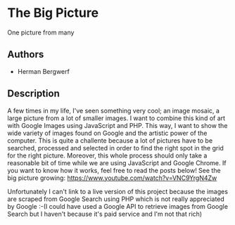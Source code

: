 # The Big Picture
One picture from many

## Authors
- Herman Bergwerf

## Description
A few times in my life, I've seen something very cool; an image mosaic, a large picture from a lot of smaller images. I want to combine this kind of art with Google Images using JavaScript and PHP. This way, I want to show the wide variety of images found on Google and the artistic power of the computer. This is quite a challente because a lot of pictures have to be searched, processed and selected in order to find the right spot in the grid for the right picture. Moreover, this whole process should only take a reasonable bit of time while we are using JavaScript and Google Chrome. If you want to know how it works, feel free to read the posts below!
See the big picture growing:
https://www.youtube.com/watch?v=VNC9YrgN4Zw

Unfortunately I can't link to a live version of this project because the images are scraped from Google Search using PHP which is not really appreciated by Google :-(I could have used a Google API to retrieve images from Google Search but I haven't because it's paid service and I'm not that rich)
